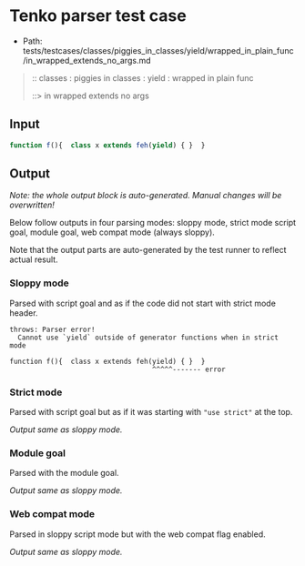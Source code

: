 # Tenko parser test case

- Path: tests/testcases/classes/piggies_in_classes/yield/wrapped_in_plain_func/in_wrapped_extends_no_args.md

> :: classes : piggies in classes : yield : wrapped in plain func
>
> ::> in wrapped extends no args

## Input

`````js
function f(){  class x extends feh(yield) { }  }
`````

## Output

_Note: the whole output block is auto-generated. Manual changes will be overwritten!_

Below follow outputs in four parsing modes: sloppy mode, strict mode script goal, module goal, web compat mode (always sloppy).

Note that the output parts are auto-generated by the test runner to reflect actual result.

### Sloppy mode

Parsed with script goal and as if the code did not start with strict mode header.

`````
throws: Parser error!
  Cannot use `yield` outside of generator functions when in strict mode

function f(){  class x extends feh(yield) { }  }
                                   ^^^^^------- error
`````

### Strict mode

Parsed with script goal but as if it was starting with `"use strict"` at the top.

_Output same as sloppy mode._

### Module goal

Parsed with the module goal.

_Output same as sloppy mode._

### Web compat mode

Parsed in sloppy script mode but with the web compat flag enabled.

_Output same as sloppy mode._
